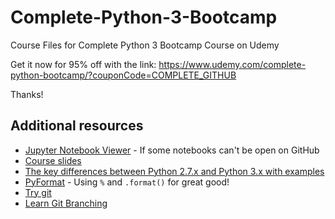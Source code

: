 # Complete-Python-3-Bootcamp
Course Files for Complete Python 3 Bootcamp Course on Udemy


Get it now for 95% off with the link:
https://www.udemy.com/complete-python-bootcamp/?couponCode=COMPLETE_GITHUB

Thanks!

## Additional resources
- [Jupyter Notebook Viewer](https://nbviewer.jupyter.org) - If some notebooks can't be open on GitHub
- [Course slides](https://drive.google.com/drive/folders/1cAM251bjoBCYF2bHfMM07MOGEgU2Q2VQ)
- [The key differences between Python 2.7.x and Python 3.x with examples](http://sebastianraschka.com/Articles/2014_python_2_3_key_diff.html)
- [PyFormat](https://pyformat.info/) - Using `%` and `.format()` for great good!
- [Try git](http://try.github.io/)
- [Learn Git Branching](https://learngitbranching.js.org/)